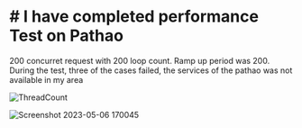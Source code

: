 # #  I have completed performance Test on Pathao
200 concurret request with 200 loop count. Ramp up period was 200.
During the test, three of the cases failed, the services of the pathao was not available in my area

![ThreadCount](https://user-images.githubusercontent.com/44100836/236679881-11b95087-d937-4283-9dc0-082706821e98.png)


![Screenshot 2023-05-06 170045](https://user-images.githubusercontent.com/44100836/236679909-f9c5a79e-f95b-44ea-b692-9dfad487b0d2.png)
